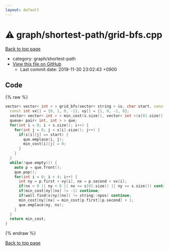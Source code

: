 ```yaml
---
layout: default
---
```


<!-- mathjax config similar to math.stackexchange -->
<script type="text/javascript" async
  src="https://cdnjs.cloudflare.com/ajax/libs/mathjax/2.7.5/MathJax.js?config=TeX-MML-AM_CHTML">
</script>
<script type="text/x-mathjax-config">
  MathJax.Hub.Config({
    TeX: { equationNumbers: { autoNumber: "AMS" }},
    tex2jax: {
      inlineMath: [ ['$','$'] ],
      processEscapes: true
    },
    "HTML-CSS": { matchFontHeight: false },
    displayAlign: "left",
    displayIndent: "2em"
  });
</script>

<script type="text/javascript" src="https://cdnjs.cloudflare.com/ajax/libs/jquery/3.4.1/jquery.min.js"></script>
<script src="https://cdn.jsdelivr.net/npm/jquery-balloon-js@1.1.2/jquery.balloon.min.js" integrity="sha256-ZEYs9VrgAeNuPvs15E39OsyOJaIkXEEt10fzxJ20+2I=" crossorigin="anonymous"></script>
<script type="text/javascript" src="../../../assets/js/copy-button.js"></script>
<link rel="stylesheet" href="../../../assets/css/copy-button.css" />


# :warning: graph/shortest-path/grid-bfs.cpp
<a href="../../../index.html">Back to top page</a>

* category: graph/shortest-path
* <a href="{{ site.github.repository_url }}/blob/master/graph/shortest-path/grid-bfs.cpp">View this file on GitHub</a>
    - Last commit date: 2019-11-30 23:02:43 +0900




## Code
{% raw %}
```cpp
vector< vector< int > > grid_bfs(vector< string > &s, char start, const string &wall = "#") {
  const int vx[] = {0, 1, 0, -1}, vy[] = {1, 0, -1, 0};
  vector< vector< int > > min_cost(s.size(), vector< int >(s[0].size(), -1));
  queue< pair< int, int > > que;
  for(int i = 0; i < s.size(); i++) {
    for(int j = 0; j < s[i].size(); j++) {
      if(s[i][j] == start) {
        que.emplace(i, j);
        min_cost[i][j] = 0;
      }
    }
  }
  while(!que.empty()) {
    auto p = que.front();
    que.pop();
    for(int i = 0; i < 4; i++) {
      int ny = p.first + vy[i], nx = p.second + vx[i];
      if(nx < 0 || ny < 0 || nx >= s[0].size() || ny >= s.size()) continue;
      if(min_cost[ny][nx] != -1) continue;
      if(wall.find(s[ny][nx]) != string::npos) continue;
      min_cost[ny][nx] = min_cost[p.first][p.second] + 1;
      que.emplace(ny, nx);
    }
  }
  return min_cost;
}

```
{% endraw %}

<a href="../../../index.html">Back to top page</a>

